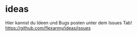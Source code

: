 # ideas
Hier kannst du Ideen und Bugs posten unter dem Issues Tab!
https://github.com/flexarmy/ideas/issues
 
